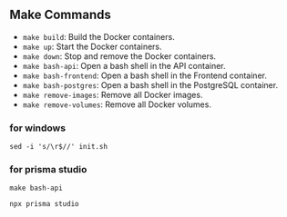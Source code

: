 ## Make Commands

- `make build`: Build the Docker containers.
- `make up`: Start the Docker containers.
- `make down`: Stop and remove the Docker containers.
- `make bash-api`: Open a bash shell in the API container.
- `make bash-frontend`: Open a bash shell in the Frontend container.
- `make bash-postgres`: Open a bash shell in the PostgreSQL container.
- `make remove-images`: Remove all Docker images.
- `make remove-volumes`: Remove all Docker volumes.

### for windows
```
sed -i 's/\r$//' init.sh
```

### for prisma studio 

```
make bash-api
```

```
npx prisma studio
```
